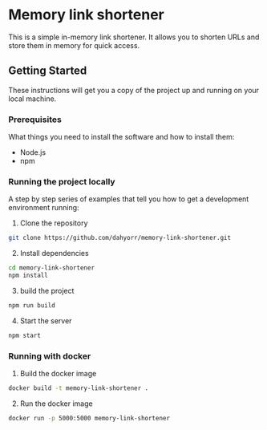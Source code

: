 # Memory link shortener

This is a simple in-memory link shortener. It allows you to shorten URLs and store them in memory for quick access.

## Getting Started

These instructions will get you a copy of the project up and running on your local machine.

### Prerequisites

What things you need to install the software and how to install them:

- Node.js
- npm

### Running the project locally

A step by step series of examples that tell you how to get a development environment running:

1. Clone the repository

```bash
git clone https://github.com/dahyorr/memory-link-shortener.git
```

2. Install dependencies

```bash
cd memory-link-shortener
npm install
```

3. build the project

```bash
npm run build
```

4. Start the server

```bash
npm start
```

### Running with docker

1. Build the docker image

```bash
docker build -t memory-link-shortener .
```

2. Run the docker image

```bash
docker run -p 5000:5000 memory-link-shortener
```